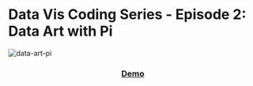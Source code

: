 # Data Vis Coding Series - Episode 2: Data Art with Pi

![data-art-pi](https://github.com/kristinbaumann/data-art-pi/blob/master/plot_1000_byDigit.png)


<div align="center"><h3><a href="https://www.kristin-baumann.com/data-art-pi/">Demo</a></h3></div>

